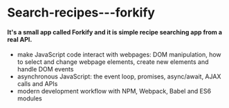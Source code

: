 # Search-recipes---forkify
<h4>It's a small app called Forkify and it is simple recipe searching app from a real API. </h4>

<ul>
  <li>make JavaScript code interact with webpages: DOM manipulation, how to select and change webpage elements, create new elements and handle DOM events</li>
  <li>asynchronous JavaScript: the event loop, promises, async/await, AJAX calls and APIs</li>
  <li>modern development workflow with NPM, Webpack, Babel and ES6 modules</li>
</ul>

